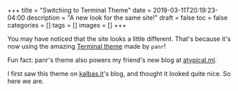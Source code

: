 +++
title = "Switching to Terminal Theme"
date = 2019-03-11T20:19:23-04:00
description = "A new look for the same site!"
draft = false
toc = false
categories = []
tags = []
images = []
+++

You may have noticed that the site looks a little different. That's because it's now using the amazing [Terminal theme](https://github.com/panr/hugo-theme-terminal) made by `panr`!

Fun fact: panr's theme also powers my friend's new blog at [atypical.ml](https://atypical.ml).

I first saw this theme on [kalbas.it](https://kalbas.it/)'s blog, and thought it looked quite nice. So here we are.